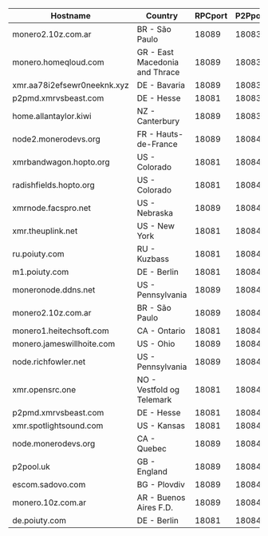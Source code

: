 Hostname | Country | RPCport | P2Pport
--- | --- | --- | ---
monero2.10z.com.ar | BR - São Paulo | 18089 | 18083
monero.homeqloud.com | GR - East Macedonia and Thrace | 18089 | 18083
xmr.aa78i2efsewr0neeknk.xyz | DE - Bavaria | 18089 | 18083
p2pmd.xmrvsbeast.com | DE - Hesse | 18081 | 18083
home.allantaylor.kiwi | NZ - Canterbury | 18089 | 18083
node2.monerodevs.org | FR - Hauts-de-France | 18089 | 18084
xmrbandwagon.hopto.org | US - Colorado | 18081 | 18084
radishfields.hopto.org | US - Colorado | 18081 | 18084
xmrnode.facspro.net | US - Nebraska | 18089 | 18084
xmr.theuplink.net | US - New York | 18081 | 18084
ru.poiuty.com | RU - Kuzbass | 18081 | 18084
m1.poiuty.com | DE - Berlin | 18081 | 18084
moneronode.ddns.net | US - Pennsylvania | 18089 | 18084
monero2.10z.com.ar | BR - São Paulo | 18089 | 18084
monero1.heitechsoft.com | CA - Ontario | 18081 | 18084
monero.jameswillhoite.com | US - Ohio | 18089 | 18084
node.richfowler.net | US - Pennsylvania | 18089 | 18084
xmr.opensrc.one | NO - Vestfold og Telemark | 18081 | 18084
p2pmd.xmrvsbeast.com | DE - Hesse | 18081 | 18084
xmr.spotlightsound.com | US - Kansas | 18081 | 18084
node.monerodevs.org | CA - Quebec | 18089 | 18084
p2pool.uk | GB - England | 18089 | 18084
escom.sadovo.com | BG - Plovdiv | 18089 | 18084
monero.10z.com.ar | AR - Buenos Aires F.D. | 18089 | 18084
de.poiuty.com | DE - Berlin | 18081 | 18084

